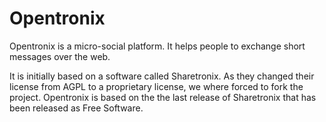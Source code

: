 Opentronix
==========

Opentronix is a micro-social platform. It helps people to exchange short messages over the web.

It is initially based on a software called Sharetronix. As they changed their license from AGPL
to a proprietary license, we where forced to fork the project. Opentronix is based on the the
last release of Sharetronix that has been released as Free Software.
